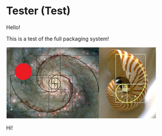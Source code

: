 # Tester (Test)

Hello!

This is a test of the full packaging system!

![Test image](figure1.png)

Hi!
